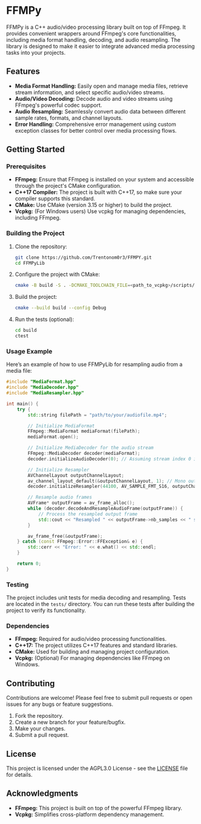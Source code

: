 
# FFMPy

FFMPy is a C++ audio/video processing library built on top of FFmpeg. It provides convenient wrappers around FFmpeg's core functionalities, including media format handling, decoding, and audio resampling. 
The library is designed to make it easier to integrate advanced media processing tasks into your projects.

## Features
- **Media Format Handling:** Easily open and manage media files, retrieve stream information, and select specific audio/video streams.
- **Audio/Video Decoding:** Decode audio and video streams using FFmpeg's powerful codec support.
- **Audio Resampling:** Seamlessly convert audio data between different sample rates, formats, and channel layouts.
- **Error Handling:** Comprehensive error management using custom exception classes for better control over media processing flows.

## Getting Started

### Prerequisites
- **FFmpeg:** Ensure that FFmpeg is installed on your system and accessible through the project's CMake configuration.
- **C++17 Compiler:** The project is built with C++17, so make sure your compiler supports this standard.
- **CMake:** Use CMake (version 3.15 or higher) to build the project.
- **Vcpkg:** (For Windows users) Use vcpkg for managing dependencies, including FFmpeg.

### Building the Project

1. Clone the repository:
   ```bash
   git clone https://github.com/Trentonom0r3/FFMPY.git
   cd FFMPyLib
   ```

2. Configure the project with CMake:
   ```bash
   cmake -B build -S . -DCMAKE_TOOLCHAIN_FILE=<path_to_vcpkg>/scripts/buildsystems/vcpkg.cmake
   ```

3. Build the project:
   ```bash
   cmake --build build --config Debug
   ```

4. Run the tests (optional):
   ```bash
   cd build
   ctest
   ```

### Usage Example

Here’s an example of how to use FFMPyLib for resampling audio from a media file:

```cpp
#include "MediaFormat.hpp"
#include "MediaDecoder.hpp"
#include "MediaResampler.hpp"

int main() {
    try {
        std::string filePath = "path/to/your/audiofile.mp4";

        // Initialize MediaFormat
        FFmpeg::MediaFormat mediaFormat(filePath);
        mediaFormat.open();

        // Initialize MediaDecoder for the audio stream
        FFmpeg::MediaDecoder decoder(mediaFormat);
        decoder.initializeAudioDecoder(0); // Assuming stream index 0 is audio

        // Initialize Resampler
        AVChannelLayout outputChannelLayout;
        av_channel_layout_default(&outputChannelLayout, 1); // Mono output
        decoder.initializeResampler(44100, AV_SAMPLE_FMT_S16, outputChannelLayout);

        // Resample audio frames
        AVFrame* outputFrame = av_frame_alloc();
        while (decoder.decodeAndResampleAudioFrame(outputFrame)) {
            // Process the resampled output frame
            std::cout << "Resampled " << outputFrame->nb_samples << " samples." << std::endl;
        }

        av_frame_free(&outputFrame);
    } catch (const FFmpeg::Error::FFException& e) {
        std::cerr << "Error: " << e.what() << std::endl;
    }

    return 0;
}
```

### Testing
The project includes unit tests for media decoding and resampling. Tests are located in the `tests/` directory. You can run these tests after building the project to verify its functionality.

### Dependencies
- **FFmpeg:** Required for audio/video processing functionalities.
- **C++17:** The project utilizes C++17 features and standard libraries.
- **CMake:** Used for building and managing project configuration.
- **Vcpkg:** (Optional) For managing dependencies like FFmpeg on Windows.

## Contributing
Contributions are welcome! Please feel free to submit pull requests or open issues for any bugs or feature suggestions.

1. Fork the repository.
2. Create a new branch for your feature/bugfix.
3. Make your changes.
4. Submit a pull request.

## License
This project is licensed under the AGPL3.0 License - see the [LICENSE](LICENSE) file for details.

## Acknowledgments
- **FFmpeg:** This project is built on top of the powerful FFmpeg library.
- **Vcpkg:** Simplifies cross-platform dependency management.
